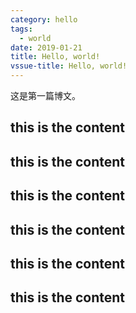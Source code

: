 ```yaml
---
category: hello
tags:
  - world
date: 2019-01-21
title: Hello, world!
vssue-title: Hello, world!
---
```


这是第一篇博文。

<!-- more -->


## this is the content
## this is the content
## this is the content
## this is the content
## this is the content
## this is the content
